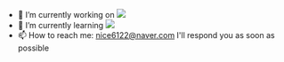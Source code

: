 - 🔭 I’m currently working on <img src="https://img.shields.io/badge/SSAFY-61DAFB?style=for-the-badge&logo=SSAFY&logoColor=white"/>
- 🌱 I’m currently learning <img src="https://img.shields.io/badge/react-61DAFB?style=for-the-badge&logo=react&logoColor=white"/>
- 📫 How to reach me: nice6122@naver.com I'll respond you as soon as possible
